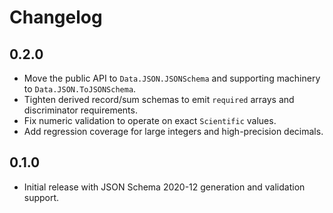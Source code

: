 # Changelog

## 0.2.0
- Move the public API to `Data.JSON.JSONSchema` and supporting machinery to `Data.JSON.ToJSONSchema`.
- Tighten derived record/sum schemas to emit `required` arrays and discriminator requirements.
- Fix numeric validation to operate on exact `Scientific` values.
- Add regression coverage for large integers and high-precision decimals.

## 0.1.0
- Initial release with JSON Schema 2020-12 generation and validation support.
